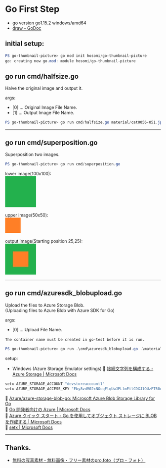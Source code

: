 # Go First Step

* go version go1.15.2 windows/amd64
* [draw - GoDoc](https://godoc.org/golang.org/x/image/draw)  

## initial setup:  

```powershell
PS go-thumbnail-picture> go mod init hosomi/go-thumbnail-picture
go: creating new go.mod: module hosomi/go-thumbnail-picture
```

## go run cmd/halfsize.go

Halve the original image and output it.  

args:  
* [0] ... Original Image File Name.
* [1] ... Output Image File Name.

```powershell
PS go-thumbnail-picture> go run cmd/halfsize.go material/cat0056-051.jpg out.jpg
```

---

## go run cmd/superposition.go

Superposition two images.  

```powershell
PS go-thumbnail-picture> go run cmd/superposition.go
```

lower image(100x100):  
![lower image](material/100x100.jpg)  

upper image(50x50):  
![upper image](material/50x50.jpg)  

output image(Starting position 25,25):  
![output image](material/superposition.jpg)  

---

## go run cmd/azuresdk_blobupload.go

Upload the files to Azure Storage Blob.  
(Uploading files to Azure Blob with Azure SDK for Go)    

args:  
* [0] ... Upload File Name.

``The container name must be created in go-test before it is run.``

```powershell
PS go-thumbnail-picture> go run .\cmd\azuresdk_blobupload.go .\material\cat0056-051.jpg
```

setup:  
* Windows (Azure Storage Emulator settings)
:link: [接続文字列を構成する - Azure Storage | Microsoft Docs](https://docs.microsoft.com/ja-jp/azure/storage/common/storage-configure-connection-string)

```powershell
setx AZURE_STORAGE_ACCOUNT "devstoreaccount1"
setx AZURE_STORAGE_ACCESS_KEY "Eby8vdM02xNOcqFlqUwJPLlmEtlCDXJ1OUzFT50uSRZ6IFsuFq2UVErCz4I6tq/K1SZFPTOtr/KBHBeksoGMGw=="
```

:link: [Azure/azure-storage-blob-go: Microsoft Azure Blob Storage Library for Go](https://github.com/Azure/azure-storage-blob-go)  
:link: [Go 開発者向けの Azure | Microsoft Docs](https://docs.microsoft.com/ja-jp/azure/developer/go/)  
:link: [Azure クイック スタート - Go を使用してオブジェクト ストレージに BLOB を作成する | Microsoft Docs](https://docs.microsoft.com/ja-jp/azure/storage/blobs/storage-quickstart-blobs-go)  
:link: [setx | Microsoft Docs](https://docs.microsoft.com/ja-jp/windows-server/administration/windows-commands/setx)  

---

## Thanks.

* [無料の写真素材 - 無料画像・フリー素材のpro.foto（プロ・フォト）](https://pro-foto.jp/)

